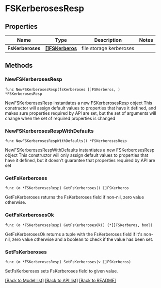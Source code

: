 # FSKerberosesResp

## Properties

Name | Type | Description | Notes
------------ | ------------- | ------------- | -------------
**FsKerberoses** | [**[]FSKerberos**](FSKerberos.md) | file storage kerberoses | 

## Methods

### NewFSKerberosesResp

`func NewFSKerberosesResp(fsKerberoses []FSKerberos, ) *FSKerberosesResp`

NewFSKerberosesResp instantiates a new FSKerberosesResp object
This constructor will assign default values to properties that have it defined,
and makes sure properties required by API are set, but the set of arguments
will change when the set of required properties is changed

### NewFSKerberosesRespWithDefaults

`func NewFSKerberosesRespWithDefaults() *FSKerberosesResp`

NewFSKerberosesRespWithDefaults instantiates a new FSKerberosesResp object
This constructor will only assign default values to properties that have it defined,
but it doesn't guarantee that properties required by API are set

### GetFsKerberoses

`func (o *FSKerberosesResp) GetFsKerberoses() []FSKerberos`

GetFsKerberoses returns the FsKerberoses field if non-nil, zero value otherwise.

### GetFsKerberosesOk

`func (o *FSKerberosesResp) GetFsKerberosesOk() (*[]FSKerberos, bool)`

GetFsKerberosesOk returns a tuple with the FsKerberoses field if it's non-nil, zero value otherwise
and a boolean to check if the value has been set.

### SetFsKerberoses

`func (o *FSKerberosesResp) SetFsKerberoses(v []FSKerberos)`

SetFsKerberoses sets FsKerberoses field to given value.



[[Back to Model list]](../README.md#documentation-for-models) [[Back to API list]](../README.md#documentation-for-api-endpoints) [[Back to README]](../README.md)


